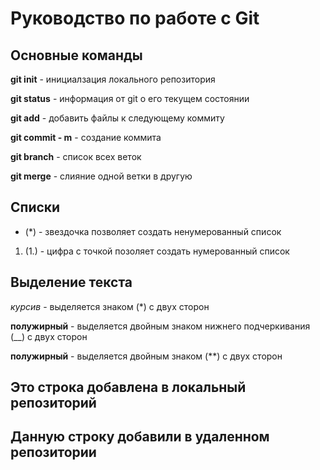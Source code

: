# Руководство по работе с Git

## Основные команды
**git init** - инициалзация локального репозитория

**git status** - информация от git о его текущем состоянии

**git add** - добавить файлы к следующему коммиту

**git commit - m** - создание коммита

**git branch** - список всех веток

**git merge** - слияние одной ветки в другую

## Списки
* (*) - звездочка позволяет создать ненумерованный список
1. (1.) - цифра с точкой позоляет создать нумерованный список
## Выделение текста 
*курсив* - выделяется знаком (*) с двух сторон

__полужирный__ - выделяется двойным знаком 
нижнего подчеркивания (__) с двух сторон

**полужирный** - выделяется двойным знаком (**) с двух сторон

## Это строка добавлена в локальный репозиторий 

## Данную строку добавили в удаленном репозитории

